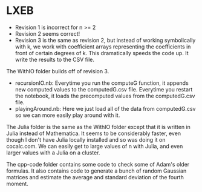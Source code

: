 # LXEB

- Revision 1 is incorrect for n >= 2
- Revision 2 seems correct!
- Revision 3 is the same as revision 2, but instead of working symbolically with k, we work with coefficient arrays representing the coefficients in front of certain degrees of k. This dramatically speeds the code up. It write the results to the CSV file.


The WithIO folder builds off of revision 3.
- recursionIO.nb: Everytime you run the computeG function, it appends new computed values to the computedG.csv file. Everytime you restart the notebook, it loads the precomputed values from the computedG.csv file.
- playingAround.nb: Here we just load all of the data from computedG.csv so we can more easily play around with it.

The Julia folder is the same as the WithIO folder except that it is written in Julia instead of Mathematica. It seems to be considerably faster, even though I don't have Julia locally installed and so was doing it on cocalc.com. We can easily get to large values of n with Julia, and even larger values with a Julia on a cluster.

The cpp-code folder contains some code to check some of Adam's older formulas. It also contains code to generate a bunch of random Gaussian matrices and estimate the average and standard deviation of the fourth moment.

